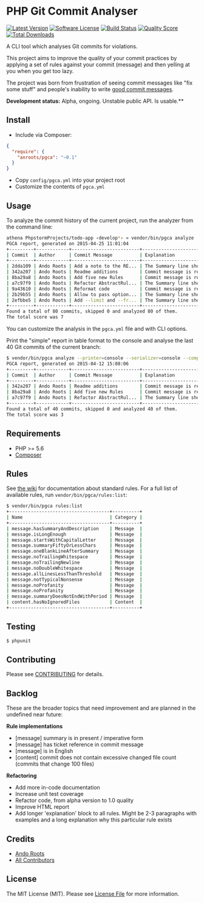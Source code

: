 # PHP Git Commit Analyser

[![Latest Version](https://img.shields.io/github/release/anroots/pgca.svg?style=flat-square)](https://github.com/anroots/pgca/releases)
[![Software License](https://img.shields.io/badge/license-MIT-brightgreen.svg?style=flat-square)](LICENSE.md)
[![Build Status](https://img.shields.io/travis/anroots/pgca/master.svg?style=flat-square)](https://travis-ci.org/anroots/pgca)
[![Quality Score](https://img.shields.io/sensiolabs/i/83f5f769-be6c-4913-8de3-086b07d45e61.svg)](https://insight.sensiolabs.com/projects/83f5f769-be6c-4913-8de3-086b07d45e61)
[![Total Downloads](https://img.shields.io/packagist/dt/anroots/pgca.svg?style=flat-square)](https://packagist.org/packages/anroots/pgca)

A CLI tool which analyses Git commits for violations.

This project aims to improve the quality of your commit practices by applying a set of rules against your commit (message) and then yelling at you when you get too lazy.

The project was born from frustration of seeing commit messages like "fix some stuff" and people's inability to write [good commit messages](http://tbaggery.com/2008/04/19/a-note-about-git-commit-messages.html).

**Development status:** Alpha, ongoing. Unstable public API. Is usable.**

## Install

- Include via Composer:

```json
{ 
  "require": {
    "anroots/pgca": "~0.1"
  }
}
```

- Copy `config/pgca.yml` into your project root
- Customize the contents of `pgca.yml`

## Usage

To analyze the commit history of the current project, run the analyzer from the command line:

```bash
athena PhpstormProjects/todo-app ‹develop*› » vendor/bin/pgca analyze       
PGCA report, generated on 2015-04-25 11:01:04
+---------+------------+-------------------------+--------------------------------------------------+
| Commit  | Author     | Commit Message          | Explanation                                      |
+---------+------------+-------------------------+--------------------------------------------------+
| 2dda109 | Ando Roots | Add a note to the RE... | The Summary line should be 50 or less characters |
| 342a207 | Ando Roots | Readme additions        | Commit message is really short                   |
| 8ba29a8 | Ando Roots | Add five new Rules      | Commit message is really short                   |
| a7c97f9 | Ando Roots | Refactor AbstractRul... | The Summary line should be 50 or less characters |
| 9a43610 | Ando Roots | Reformat code           | Commit message is really short                   |
| 2b29b55 | Ando Roots | Allow to pass option... | The Summary line should be 50 or less characters |
| 2efbbe5 | Ando Roots | Add --limit and --fr... | The Summary line should be 50 or less characters |
+---------+------------+-------------------------+--------------------------------------------------+
Found a total of 80 commits, skipped 0 and analyzed 80 of them.
The total score was 7
```

You can customize the analysis in the `pgca.yml` file and with CLI options.

Print the "simple" report in table format to the console and analyse the last 40 Git commits of the current branch:

```bash
$ vendor/bin/pgca analyze --printer=console --serializer=console --composer=simple --revision=HEAD~40..HEAD                                                                                       1 ↵
PGCA report, generated on 2015-04-12 15:08:06
+---------+------------+-------------------------+--------------------------------------------------+
| Commit  | Author     | Commit Message          | Explanation                                      |
+---------+------------+-------------------------+--------------------------------------------------+
| 342a207 | Ando Roots | Readme additions        | Commit message is really short                   |
| 8ba29a8 | Ando Roots | Add five new Rules      | Commit message is really short                   |
| a7c97f9 | Ando Roots | Refactor AbstractRul... | The Summary line should be 50 or less characters |
+---------+------------+-------------------------+--------------------------------------------------+
Found a total of 40 commits, skipped 0 and analyzed 40 of them.
The total score was 3
```

## Requirements

* PHP >= 5.6
* [Composer](http://getcomposer.org)

## Rules

See [the wiki](https://github.com/anroots/pgca/wiki/Rules) for documentation about standard rules. For a full list of available rules, run `vendor/bin/pgca/rules:list`:

```bash
$ vendor/bin/pgca rules:list
+-------------------------------------+----------+
| Name                                | Category |
+-------------------------------------+----------+
| message.hasSummaryAndDescription    | Message  |
| message.isLongEnough                | Message  |
| message.startsWithCapitalLetter     | Message  |
| message.summaryFiftyOrLessChars     | Message  |
| message.oneBlankLineAfterSummary    | Message  |
| message.noTrailingWhitespace        | Message  |
| message.noTrailingNewline           | Message  |
| message.noDoubleWhitespace          | Message  |
| message.allLinesLessThanThreshold   | Message  |
| message.notTypicalNonsense          | Message  |
| message.noProfanity                 | Message  |
| message.noProfanity                 | Message  |
| message.summaryDoesNotEndWithPeriod | Message  |
| content.hasNoIgnoredFiles           | Content  |
+-------------------------------------+----------+
```

## Testing

``` bash
$ phpunit
```

## Contributing

Please see [CONTRIBUTING](CONTRIBUTING.md) for details.

## Backlog

These are the broader topics that need improvement and are planned in the undefined near future:

**Rule implementations**

- [message] summary is in present / imperative form
- [message] has ticket reference in commit message
- [message] is in English
- [content] commit does not contain excessive changed file count (commits that change 100 files)

**Refactoring**

- Add more in-code documentation
- Increase unit test coverage
- Refactor code, from alpha version to 1.0 quality
- Improve HTML report
- Add longer 'explanation' block to all rules. Might be 2-3 paragraphs with examples and a long explanation why this particular rule exists

## Credits

- [Ando Roots](https://github.com/anroots)
- [All Contributors](../../contributors)

## License

The MIT License (MIT). Please see [License File](LICENSE.md) for more information.
